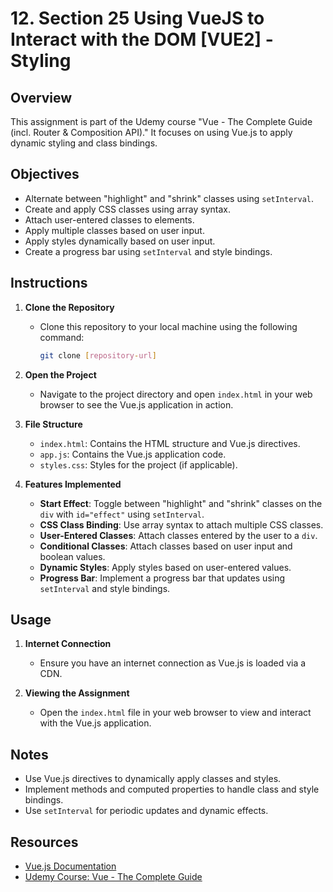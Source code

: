 # 12. Section 25 Using VueJS to Interact with the DOM [VUE2] - Styling

## Overview

This assignment is part of the Udemy course "Vue - The Complete Guide (incl. Router & Composition API)." It focuses on using Vue.js to apply dynamic styling and class bindings.

## Objectives

- Alternate between "highlight" and "shrink" classes using `setInterval`.
- Create and apply CSS classes using array syntax.
- Attach user-entered classes to elements.
- Apply multiple classes based on user input.
- Apply styles dynamically based on user input.
- Create a progress bar using `setInterval` and style bindings.

## Instructions

1. **Clone the Repository**
   - Clone this repository to your local machine using the following command:
     ```bash
     git clone [repository-url]
     ```

2. **Open the Project**
   - Navigate to the project directory and open `index.html` in your web browser to see the Vue.js application in action.

3. **File Structure**
   - `index.html`: Contains the HTML structure and Vue.js directives.
   - `app.js`: Contains the Vue.js application code.
   - `styles.css`: Styles for the project (if applicable).

4. **Features Implemented**
   - **Start Effect**: Toggle between "highlight" and "shrink" classes on the `div` with `id="effect"` using `setInterval`.
   - **CSS Class Binding**: Use array syntax to attach multiple CSS classes.
   - **User-Entered Classes**: Attach classes entered by the user to a `div`.
   - **Conditional Classes**: Attach classes based on user input and boolean values.
   - **Dynamic Styles**: Apply styles based on user-entered values.
   - **Progress Bar**: Implement a progress bar that updates using `setInterval` and style bindings.

## Usage

1. **Internet Connection**
   - Ensure you have an internet connection as Vue.js is loaded via a CDN.

2. **Viewing the Assignment**
   - Open the `index.html` file in your web browser to view and interact with the Vue.js application.

## Notes

- Use Vue.js directives to dynamically apply classes and styles.
- Implement methods and computed properties to handle class and style bindings.
- Use `setInterval` for periodic updates and dynamic effects.

## Resources

- [Vue.js Documentation](https://vuejs.org/guide/introduction.html)
- [Udemy Course: Vue - The Complete Guide](https://www.udemy.com/course/vuejs-2-the-complete-guide/)
